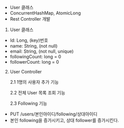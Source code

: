 - User 클래스
- ConcurrentHashMap, AtomicLong
- Rest Controller 개발

1. User 클래스

- Id: Long, (key)번호
- name: String, (not null)
- email: String, (not null, unique)
- followingCount: long = 0
- followerCount: long = 0

2. User Controller

   2.1 1명의 사용자 추가 기능

   2.2 전체 User 목록 조회 기능

   2.3 Following 기능

- PUT /users/본인아이디/following/상대아이디
- 본인 following을 증가시키고, 상대 follower를 증가시킨다.
